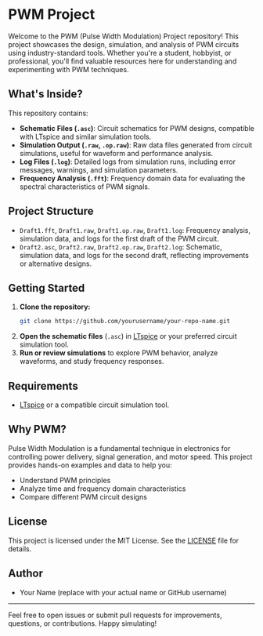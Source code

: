 # PWM Project

Welcome to the PWM (Pulse Width Modulation) Project repository! This project showcases the design, simulation, and analysis of PWM circuits using industry-standard tools. Whether you're a student, hobbyist, or professional, you'll find valuable resources here for understanding and experimenting with PWM techniques.

## What's Inside?

This repository contains:

- **Schematic Files (`.asc`)**: Circuit schematics for PWM designs, compatible with LTspice and similar simulation tools.
- **Simulation Output (`.raw`, `.op.raw`)**: Raw data files generated from circuit simulations, useful for waveform and performance analysis.
- **Log Files (`.log`)**: Detailed logs from simulation runs, including error messages, warnings, and simulation parameters.
- **Frequency Analysis (`.fft`)**: Frequency domain data for evaluating the spectral characteristics of PWM signals.

## Project Structure

- `Draft1.fft`, `Draft1.raw`, `Draft1.op.raw`, `Draft1.log`: Frequency analysis, simulation data, and logs for the first draft of the PWM circuit.
- `Draft2.asc`, `Draft2.raw`, `Draft2.op.raw`, `Draft2.log`: Schematic, simulation data, and logs for the second draft, reflecting improvements or alternative designs.

## Getting Started

1. **Clone the repository:**
   ```sh
   git clone https://github.com/yourusername/your-repo-name.git
   ```
2. **Open the schematic files** (`.asc`) in [LTspice](https://www.analog.com/en/design-center/design-tools-and-calculators/ltspice-simulator.html) or your preferred circuit simulation tool.
3. **Run or review simulations** to explore PWM behavior, analyze waveforms, and study frequency responses.

## Requirements
- [LTspice](https://www.analog.com/en/design-center/design-tools-and-calculators/ltspice-simulator.html) or a compatible circuit simulation tool.

## Why PWM?
Pulse Width Modulation is a fundamental technique in electronics for controlling power delivery, signal generation, and motor speed. This project provides hands-on examples and data to help you:
- Understand PWM principles
- Analyze time and frequency domain characteristics
- Compare different PWM circuit designs

## License

This project is licensed under the MIT License. See the [LICENSE](LICENSE) file for details.

## Author

- Your Name (replace with your actual name or GitHub username)

---

Feel free to open issues or submit pull requests for improvements, questions, or contributions. Happy simulating!
